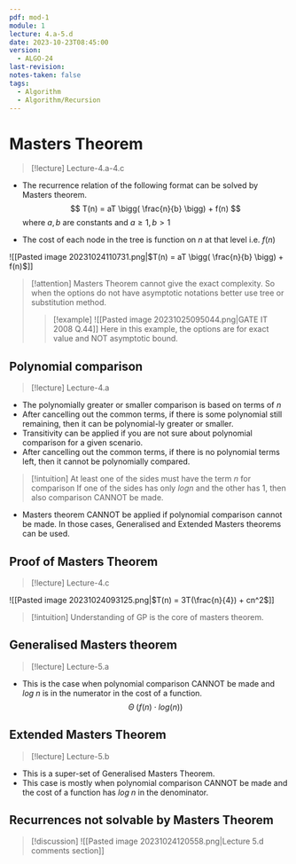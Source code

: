 ```yaml
---
pdf: mod-1
module: 1
lecture: 4.a-5.d
date: 2023-10-23T08:45:00
version:
  - ALGO-24
last-revision: 
notes-taken: false
tags:
  - Algorithm
  - Algorithm/Recursion
---
```

# Masters Theorem
> [!lecture] Lecture-4.a-4.c

- The recurrence relation of the following format can be solved by Masters theorem.
$$
T(n) = aT \bigg( \frac{n}{b} \bigg) + f(n)
$$
where $a, b$ are constants and $a \ge 1, b \gt 1$

- The cost of each node in the tree is function on $n$ at that level i.e. $f(n)$ 

![[Pasted image 20231024110731.png|$T(n) = aT \bigg( \frac{n}{b} \bigg) + f(n)$]]

> [!attention] Masters Theorem cannot give the exact complexity. 
> So when the options do not have asymptotic notations better use tree or substitution method.
>> [!example] ![[Pasted image 20231025095044.png|GATE IT 2008 Q.44]]
>> Here in this example, the options are for exact value and NOT asymptotic bound.


## Polynomial comparison
> [!lecture] Lecture-4.a
- The polynomially greater or smaller comparison is based on terms of $n$ 
- After cancelling out the common terms, if there is some polynomial still remaining, then it can be polynomial-ly greater or smaller.
- Transitivity can be applied if you are not sure about polynomial comparison for a given scenario.
- After cancelling out the common terms, if there is no polynomial terms left, then it cannot be polynomially compared.

> [!intuition] At least one of the sides must have the term $n$ for comparison
> If one of the sides has only $log n$ and the other has $1$, then also comparison CANNOT be made.

- Masters theorem CANNOT be applied if polynomial comparison cannot be made. In those cases, Generalised and Extended Masters theorems can be used.


## Proof of Masters Theorem
> [!lecture] Lecture-4.c

![[Pasted image 20231024093125.png|$T(n) = 3T(\frac{n}{4}) + cn^2$]]

> [!intuition] Understanding of GP is the core of masters theorem.


## Generalised Masters theorem
> [!lecture] Lecture-5.a

- This is the case when polynomial comparison CANNOT be made and $log\; n$ is in the numerator in the cost of a function.
$$
\Theta \;(f(n) \cdot log(n))
$$

## Extended Masters Theorem
> [!lecture] Lecture-5.b

- This is a super-set of Generalised Masters Theorem.
- This case is mostly when polynomial comparison CANNOT be made and the cost of a function has $log\;n$ in the denominator.

## Recurrences not solvable by Masters Theorem



> [!discussion] 
> ![[Pasted image 20231024120558.png|Lecture 5.d comments section]]
